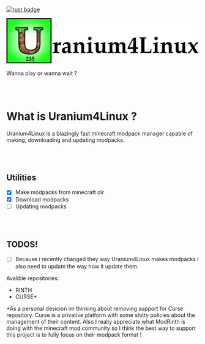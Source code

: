 [![rust badge](https://img.shields.io/static/v1?label=Made%20with&message=Rust&style=for-the-badge&logo=rust&labelColor=e82833&color=b11522)](https://www.rust-lang.org/)


![Uranium](pic/uranium4linux.png)
<br>
<p> Wanna play or wanna wait ? <p>
<br>
<br>

<h1>What is Uranium4Linux ?</h1>
<p>
Uranium4Linux is a blazingly fast minecraft modpack manager capable of making, downloading and updating modpacks.


<br><br>

<h2>Utilities</h2>

- [x] Make modpacks from minecraft dir 
- [x] Download modpacks 
- [ ] Updating modpacks

<br><br>

<h2> TODOS! </h2>

- [ ] Because i recently changed they way Uranium4Linux makes modpacks i also need to update the way how it update them.

Avalible repositories: <br>
- RINTH
- CURSE*

*As a personal desicion im thinking about removing support for Curse repository. Curse is a privative platform with some shitty policies about the management of their content. Also I really appreciate what ModRinth is doing
with the minecraft mod community so I think the best way to support this project is to fully focus on their
modpack format !

